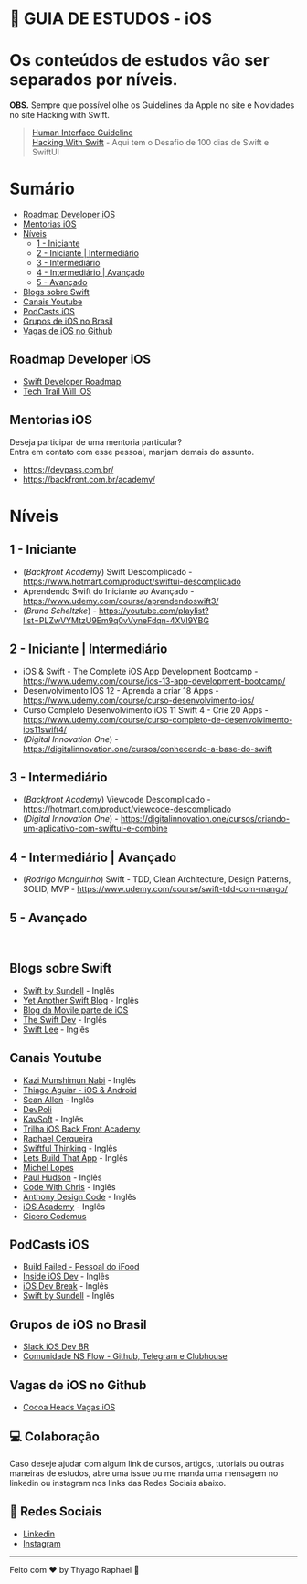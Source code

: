 # 🚀 GUIA DE ESTUDOS - iOS

# Os conteúdos de estudos vão ser separados por níveis.

**OBS.** Sempre que possível olhe os Guidelines da Apple no site e Novidades no site Hacking with Swift.

> [Human Interface Guideline](https://developer.apple.com/design/human-interface-guidelines/) <br />
> [Hacking With Swift](https://www.hackingwithswift.com/) - Aqui tem o Desafio de 100 dias de Swift e SwiftUI


# Sumário

- [Roadmap Developer iOS](#roadmap-developer-ios)
- [Mentorias iOS](#mentorias-ios)
- [Níveis](#níveis)
    - [1 - Iniciante](#1-iniciante)
    - [2 - Iniciante | Intermediário](#2-iniciante-|-intermediário)
    - [3 - Intermediário](#3-intermediário)
    - [4 - Intermediário | Avançado](#4-intermediário-|-avançado)
    - [5 - Avançado](#1-iniciante)
- [Blogs sobre Swift](#blogs-sobre-swift)
- [Canais Youtube](#canais-youtube)
- [PodCasts iOS](#podcasts-ios)
- [Grupos de iOS no Brasil](#grupos-de-ios-no-brasil)
- [Vagas de iOS no Github](#vagas-de-ios-no-github)


## Roadmap Developer iOS

- [Swift Developer Roadmap](https://trello.com/b/hLGyiEEE/swift-developer-roadmap)
- [Tech Trail Will iOS](https://trello.com/b/qmF8D42f/tech-trail-will-ios)


## Mentorias iOS
Deseja participar de uma mentoria particular? <br>
Entra em contato com esse pessoal, manjam demais do assunto.

- https://devpass.com.br/
- https://backfront.com.br/academy/


# Níveis

## 1 -  Iniciante

- (*Backfront Academy*) Swift Descomplicado - https://www.hotmart.com/product/swiftui-descomplicado
- Aprendendo Swift do Iniciante ao Avançado - https://www.udemy.com/course/aprendendoswift3/
- (*Bruno Scheltzke*) - https://youtube.com/playlist?list=PLZwVYMtzU9Em9q0vVyneFdqn-4XVl9YBG

## 2 - Iniciante | Intermediário

- iOS & Swift - The Complete iOS App Development Bootcamp - https://www.udemy.com/course/ios-13-app-development-bootcamp/
- Desenvolvimento IOS 12 - Aprenda a criar 18 Apps - https://www.udemy.com/course/curso-desenvolvimento-ios/
- Curso Completo Desenvolvimento iOS 11 Swift 4 - Crie 20 Apps - https://www.udemy.com/course/curso-completo-de-desenvolvimento-ios11swift4/
- (*Digital Innovation One*) - https://digitalinnovation.one/cursos/conhecendo-a-base-do-swift

## 3 - Intermediário

- (*Backfront Academy*) Viewcode Descomplicado - https://hotmart.com/product/viewcode-descomplicado
- (*Digital Innovation One*) - https://digitalinnovation.one/cursos/criando-um-aplicativo-com-swiftui-e-combine

## 4 - Intermediário | Avançado

- (*Rodrigo Manguinho*) Swift - TDD, Clean Architecture, Design Patterns, SOLID, MVP - https://www.udemy.com/course/swift-tdd-com-mango/

## 5 - Avançado

<br>

## Blogs sobre Swift
- [Swift by Sundell](https://www.swiftbysundell.com/) - Inglês
- [Yet Another Swift Blog](https://www.vadimbulavin.com/) - Inglês
- [Blog da Movile parte de iOS](https://movile.blog/categoria/ios/)
- [The Swift Dev](https://theswiftdev.com/) - Inglês
- [Swift Lee](https://www.avanderlee.com/) - Inglês


## Canais Youtube
- [Kazi Munshimun Nabi](https://www.youtube.com/c/AnikMunshimunNabi/videos) - Inglês
- [Thiago Aguiar - iOS & Android](https://www.youtube.com/c/TiagoAguiar/videos)
- [Sean Allen](https://www.youtube.com/c/SeanAllen/videos) - Inglês
- [DevPoli](https://www.youtube.com/c/DevPoli/videos)
- [KavSoft](https://www.youtube.com/c/Kavsoft/videos) - Inglês
- [Trilha iOS Back Front Academy](https://www.youtube.com/watch?v=fcloLxGcgpM&list=PLQ1R_-BgWHXRZgWpL4XYVhuF-IAMuBDEu)
- [Raphael Cerqueira](https://www.youtube.com/c/RaphaelCerqueira/videos)
- [Swiftful Thinking](https://www.youtube.com/c/SwiftfulThinking/videos) - Inglês
- [Lets Build That App](https://www.youtube.com/c/LetsBuildThatApp/videos) - Inglês
- [Michel Lopes](https://www.youtube.com/channel/UC_Z0xQUwA5G06-LZFnmR8MA/videos)
- [Paul Hudson](https://www.youtube.com/c/PaulHudson/videos) - Inglês
- [Code With Chris](https://www.youtube.com/c/CodeWithChris/videos) - Inglês
- [Anthony Design Code](https://www.youtube.com/channel/UC_BVkRTcuFMA_ZV7SsJ1eNA/videos) - Inglês
- [iOS Academy](https://www.youtube.com/c/iOSAcademy/videos) - Inglês
- [Cicero Codemus](https://www.youtube.com/c/C%C3%ADceroCamargoCODEMUS/videos)


## PodCasts iOS
- [Build Failed - Pessoal do iFood](https://podcasts.apple.com/br/podcast/build-failed-podcast/id1497071596)
- [Inside iOS Dev](https://insideiosdev.com/) - Inglês
- [iOS Dev Break](https://iosdevbreak.com/) - Inglês
- [Swift by Sundell](https://www.swiftbysundell.com/podcast/) - Inglês


## Grupos de iOS no Brasil
- [Slack iOS Dev BR](https://iosdevbr.herokuapp.com/)
- [Comunidade NS Flow - Github, Telegram e Clubhouse](https://nsflow.codes/)


## Vagas de iOS no Github
- [Cocoa Heads Vagas iOS](https://github.com/CocoaHeadsBrasil/vagas)


## 💻 Colaboração

Caso deseje ajudar com algum link de cursos, artigos, tutoriais ou outras maneiras de estudos, abre uma issue ou me manda uma mensagem no linkedin ou instagram nos links das Redes Sociais abaixo.


## 🔖 Redes Sociais

- [Linkedin](https://www.linkedin.com/mwlite/in/thyago-raphael-396b48215)
- [Instagram](https://www.instagram.com/traphael.dev/)
---

Feito com ♥  by Thyago Raphael :wave:
